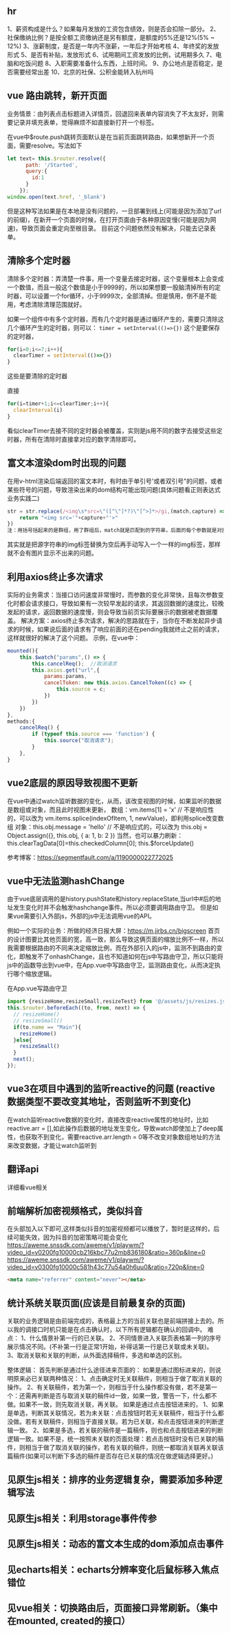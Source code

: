 ## hr
1、薪资构成是什么？如果每月发放的工资包含绩效，则是否会扣除一部分。
2、社保缴纳比例？是按全额工资缴纳还是另有额度，是额度的5%还是12%(5% ~ 12%)
3、涨薪制度，是否是一年内不涨薪，一年后才开始考核
4、年终奖的发放形式
5、是否有补贴，发放形式
6、试用期间工资发放的比例，试用期多久
7、电脑和吃饭问题
8、入职需要准备什么东西，上班时间。
9、办公地点是否稳定，是否需要经常出差
10、北京的社保、公积金能转入杭州吗


## vue 路由跳转，新开页面
业务情景：由列表点击标题进入详情页，回退回来表单内容消失了不太友好，则需要记录并填充表单，觉得麻烦不如直接新打开一个标签。

在vue中$route.push跳转页面默认是在当前页面跳转路由，如果想新开一个页面，需要resolve。写法如下
```js
let text= this.$router.resolve({
      path: '/Started',
      query:{
        id:1
      }
    });
window.open(text.href, '_blank')
```
但是这种写法如果是在本地是没有问题的，一旦部署到线上(可能是因为添加了url的前缀)，在新开一个页面的时候，在打开页面由于各种原因变慢(可能是因为网速)，导致页面会重定向至根目录。
目前这个问题依然没有解决，只能去记录表单。

## 清除多个定时器
清除多个定时器：弄清楚一件事，用一个变量去接定时器，这个变量根本上会变成一个数值，而且一般这个数值是小于9999的，所以如果想要一股脑清掉所有的定时器，可以设置一个for循环，小于9999次，全部清掉。但是慎用，倒不是不能用，考虑清除清理范围就好。

如果一个组件中有多个定时器，而有几个定时器是通过循环产生的，需要只清除这几个循环产生的定时器，则可以：
```timer = setInterval(()=>{})``` 这个是要保存的定时器， 
```js
for(i=0;i<=7;i++){
  clearTimer = setInterval(()=>{})
}
```
这些是要清除的定时器

直接 
```js
for(i=timer+1;i<=clearTimer;i++){
  clearInterval(i)
}
``` 
看似clearTimer去接不同的定时器会被覆盖，实则是js用不同的数字去接受这些定时器，所有在清除时直接拿对应的数字清除即可。


## 富文本渲染dom时出现的问题
在用v-html渲染后端返回的富文本时，有时由于单引号'或者双引号"的问题，或者某些符号的问题，导致渲染出来的dom结构可能出现问题(具体问题看正则表达式业务实践二)
```js
str = str.replace(/<img\s*src=\"([^\"]*?)\"[^>]*>/gi,(match,capture) => {
    return "<img src='"+capture+"'>"
})
注：用括号括起来的是群组，用了群组后，match就是匹配到的字符串，后面的每个参数就是对应群组里的内容
```
其实就是把源字符串的img标签替换为空后再手动写入一个一样的img标签，那样就不会有图片显示不出来的问题。

## 利用axios终止多次请求
实际的业务需求：当接口访问速度非常慢时，而参数的变化非常快，且每次参数变化时都会请求接口，导致如果有一次较早发起的请求，其返回数据的速度比，较晚发起的请求，返回数据的速度慢，则会导致当前页实际要展示的数据被老数据覆盖。
解决方案：axios终止多次请求，解决的思路就在于，当你在不断发起异步请求的时候，如果说后面的请求有了响应前面的还在pending我就终止之前的请求，这样就很好的解决了这个问题。
示例，在vue中：
```js
mounted(){
    this.$watch("params",() => {
        this.cancelReq();  //取消请求 
        this.axios.get("url",{
            params:params,
            cancelToken: new this.axios.CancelToken((c) => {
                this.source = c;
            })
        })
    })
},
methods:{
    cancelReq() {
        if (typeof this.source === 'function') {
            this.source("取消请求");
        }
    },
}
```

## vue2底层的原因导致视图不更新
在vue中通过watch监听数据的变化，从而，该改变视图的时候，如果监听的数据是数组或对象，而且此时视图未更新，
数组：vm.items[1] = 'x' // 不是响应性的，可以改为 vm.items.splice(indexOfItem, 1, newValue)，即利用splice改变数组
对象：this.obj.message = 'hello' // 不是响应式的，可以改为 this.obj = Object.assign({}, this.obj, { a: 1, b: 2 })
当然，也可以暴力刷新：this.clearTagData[0]=this.checkedColumn[0];  this.$forceUpdate()

参考博客：https://segmentfault.com/a/1190000022772025

## vue中无法监测hashChange
由于vue底层调用的是history.pushState和history.replaceState,当url中#后的地址发生变化时并不会触发hashchange事件。所以必须要调用路由守卫。
但是如果vue需要引入外部js，外部的js中无法调用vue的API。

例如一个实际的业务：所做的经济日报大屏：https://m.jjrbs.cn/bigscreen
首页的设计图要比其他页面的宽，高一致，那么导致这俩页面的缩放比例不一样，所以我需要根据路由的不同来决定缩放比例，而在外部引入的js中，监测不到路由的变化，即触发不了onhashChange，且也不知道如何在js中写路由守卫，所以只能将js中的函数导出到vue中，在App.vue中写路由守卫，监测路由变化，从而决定执行哪个缩放逻辑。

在App.vue写路由守卫
```js
import {resizeHome,resizeSmall,resizeTest} from '@/assets/js/resizes.js'
this.$router.beforeEach((to, from, next) => {
  // resizeHome()
  // resizeSmall()
  if(to.name == "Main"){
    resizeHome()
  }else{
    resizeSmall()
  }
  next();
});
```

## vue3在项目中遇到的监听reactive的问题 (reactive数据类型不要改变其地址，否则监听不到变化)
在watch监听reactive数据的变化时，直接改变reactive属性的地址时，比如reactive.arr = [],如此操作后数据的地址发生变化，导致watch即使加上了deep属性，也获取不到变化，需要reactive.arr.length = 0等不改变对象数组地址的方法来改变数据，才能让watch监听到

## 翻译api
详细看vue相关

## 前端解析加密视频格式，类似抖音
在头部加入以下即可,这样类似抖音的加密视频都可以播放了，暂时是这样的，后续可能失效，因为抖音的加密策略可能会变化
https://aweme.snssdk.com/aweme/v1/playwm/?video_id=v0200fg10000cb216kbc77u2mb836180&ratio=360p&line=0
https://aweme.snssdk.com/aweme/v1/playwm/?video_id=v0300fg10000c581h43c77u54a0h6uu0&ratio=720p&line=0
```html
<meta name="referrer" content="never"></meta>
```

## 统计系统关联页面(应该是目前最复杂的页面)
关联的业务逻辑是由前端完成的，表格最上方的当前关联也是前端拼接上去的。所以我的调接口时机只能是在点击确认时，以下所有逻辑都在确认的回调中。
难点：
1、什么情景补第一行的已关联。
2、不同情景进入关联页表格第一列的序号展示情况不同。(不补第一行是正常1开始，补得话第一行是已关联或未关联)。
3、取消关联和关联的判断，从外面选择稿件，多选和单选的区别。

整体逻辑：
首先判断是通过什么途径进来页面的：
如果是通过图标进来的，则说明原来必已关联两种情况：
1、点击确定时无关联稿件，则相当于做了取消关联的操作。
2、有关联稿件，若为第一个，则相当于什么操作都没有做，若不是第一个：还需再判断是否与取消关联的稿件id一致，如果一致，警告一下，什么都不做。如果不一致，则先取消关联，再关联。
如果是通过点击按钮进来的，
1、如果是单选，判断其关联情况，若为未关联：点击按钮时若无关联稿件，相当于什么都没做。若有关联稿件，则相当于直接关联。若为已关联，和点击按钮进来的判断逻辑一致。
2、如果是多选，若关联的稿件是一篇稿件，则也和点击按钮进来的判断逻辑一致。如果不是，统一按照未关联的页面处理：若点击按钮时没有已关联的稿件，则相当于做了取消关联的操作，若有关联的稿件，则统一都取消关联再关联该篇稿件(如果可以判断下多选的稿件是否存在已关联的情况在做逻辑选择更好。)

## 见原生js相关：排序的业务逻辑复杂，需要添加多种逻辑写法

## 见原生js相关：利用storage事件传参

## 见原生js相关：动态的富文本生成的dom添加点击事件

## 见echarts相关：echarts分辨率变化后鼠标移入焦点错位

## 见vue相关：切换路由后，页面接口异常刷新。（集中在mounted, created的接口）